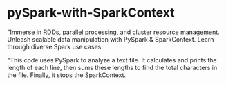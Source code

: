 # pySpark-with-SparkContext
"Immerse in RDDs, parallel processing, and cluster resource management. Unleash scalable data manipulation with PySpark &amp; SparkContext. Learn through diverse Spark use cases.

"This code uses PySpark to analyze a text file. It calculates and prints the length of each line, then sums these lengths to find the total characters in the file. Finally, it stops the SparkContext.
